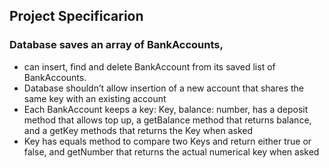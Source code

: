 ## Project Specificarion

### Database saves an array of BankAccounts,

- can insert, find and delete BankAccount from its saved list of BankAccounts.
- Database shouldn’t allow insertion of a new account that shares the same key with an existing account
- Each BankAccount keeps a key: Key, balance: number, has a deposit method that allows top up, a getBalance method that returns balance, and a getKey methods that returns the Key when asked
- Key has equals method to compare two Keys and return either true or false, and
  getNumber that returns the actual numerical key when asked
